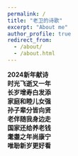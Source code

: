 ```yaml
---
permalink: /
title: "老卫的诗歌"
excerpt: "About me"
author_profile: true
redirect_from: 
  - /about/
  - /about.html
---
```


<p>
<b>2024新年献诗<b><br>
时光飞逝又一年<br>
长岁增寿白发添<br>
家庭和睦儿女强<br>
孙子辈分皆向贤<br>
老伴随我身边走<br>
国家还给养老钱<br>
耄耋之年尚康宁<br>
唯聁新岁更好看<br>
<p>
